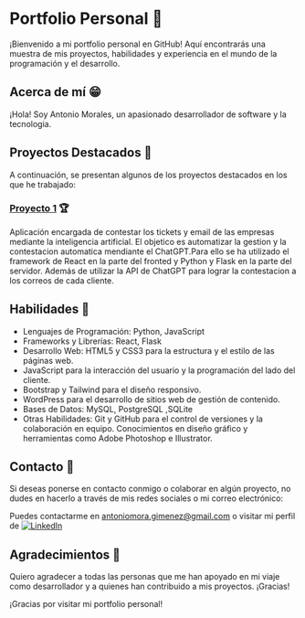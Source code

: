 # Portfolio Personal 🌟

¡Bienvenido a mi portfolio personal en GitHub! Aquí encontrarás una muestra de mis proyectos, habilidades y experiencia en el mundo de la programación y el desarrollo.

## Acerca de mí 😁

¡Hola! Soy Antonio Morales, un apasionado desarrollador de software y la tecnologia. 

## Proyectos Destacados 🥇

A continuación, se presentan algunos de los proyectos destacados en los que he trabajado:

### [Proyecto 1](https://github.com/AlvaroMartinFernandez/Fronted-Ticketing-APP) 🏆

Aplicación encargada de contestar los tickets y email de las empresas mediante la inteligencia artificial. El objetico es automatizar la gestion y la contestacion automatica mendiante el ChatGPT.Para ello se ha utilizado el framework de React en la parte del fronted y Python y Flask en la parte del servidor. Además de utilizar la API de ChatGPT para lograr la contestacion a los correos de cada cliente.


## Habilidades 🎨

- Lenguajes de Programación: Python, JavaScript
- Frameworks y Librerías: React, Flask
- Desarrollo Web: HTML5 y CSS3 para la estructura y el estilo de las páginas web.
- JavaScript para la interacción del usuario y la programación del lado del cliente.
- Bootstrap y Tailwind para el diseño responsivo.
- WordPress para el desarrollo de sitios web de gestión de contenido.
- Bases de Datos: MySQL, PostgreSQL ,SQLite
- Otras Habilidades: Git y GitHub para el control de versiones y la colaboración en equipo. Conocimientos en diseño gráfico y herramientas como Adobe Photoshop e Illustrator.
 
## Contacto 📩

Si deseas ponerse en contacto conmigo o colaborar en algún proyecto, no dudes en hacerlo a través de mis redes sociales o mi correo electrónico:

Puedes contactarme en [antoniomora.gimenez@gmail.com](mailto:antoniomora.gimenez@gmail.com) o visitar mi perfil de [![LinkedIn](https://img.icons8.com/color/48/000000/linkedin.png)](https://www.linkedin.com/in/antonio-morales-gim%C3%A9nez-840034137/)
 

## Agradecimientos 🎁

Quiero agradecer a todas las personas que me han apoyado en mi viaje como desarrollador y a quienes han contribuido a mis proyectos. ¡Gracias!

¡Gracias por visitar mi portfolio personal!


